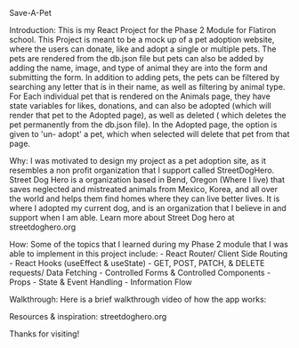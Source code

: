 Save-A-Pet

Introduction: 
        This is my React Project for the Phase 2 Module for Flatiron school. This Project is meant to be a mock up of a pet adoption website, where the users can donate, like and adopt a single or multiple pets. 
        The pets are rendered from the db.json file but pets can also be added by adding the name, image, and type of animal they are into the form and submitting the form. 
        In addition to adding pets, the pets can be filtered by searching any letter that is in their name, as well as filtering by animal type. 
        For Each individual pet that is rendered on the Animals page, they have state variables for likes, donations, and can also be adopted (which will render that pet to the Adopted page), as well as deleted ( which deletes the pet permanently from the db.json file). 
        In the Adopted page, the option is given to 'un- adopt' a pet, which when selected will delete that pet from that page. 
    
Why:
    I was motivated to design my project as a pet adoption site, as it resembles a non profit organization that I support called StreetDogHero. Street Dog Hero is a organization based in Bend, Oregon (Where I live) that saves neglected and mistreated animals from Mexico, Korea, and all over the world and helps them find homes where they can live better lives. It is where I adopted my current dog, and is an organization that I believe in and support when I am able. 
    Learn more about Street Dog hero at streetdoghero.org

How:
    Some of the topics that I learned during my Phase 2 module that I was able to implement in this project include:
    - React Router/ Client Side Routing
    - React Hooks (useEffect & useState)
    - GET, POST, PATCH, & DELETE requests/ Data Fetching
    - Controlled Forms & Controlled Components
    - Props
    - State & Event Handling
    - Information Flow
  
Walkthrough: 
    Here is a brief walkthrough video of how the app works: 

Resources & inspiration:
    streetdoghero.org    

Thanks for visiting! 

